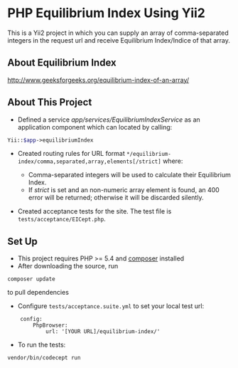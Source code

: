 PHP Equilibrium Index Using Yii2
================================

This is a Yii2 project in which you can supply an array of comma-separated integers in the request url and receive Equilibrium Index/Indice of that array. 


About Equilibrium Index
-----------------------

http://www.geeksforgeeks.org/equilibrium-index-of-an-array/


About This Project
------------------

* Defined a service *app/services/EquilibriumIndexService* as an application component which can located by calling:

```php
Yii::$app->equilibriumIndex
```

* Created routing rules for URL format ```*/equilibrium-index/comma,separated,array,elements[/strict]``` where:
    * Comma-separated integers will be used to calculate their Equilibrium Index.
    * If *strict* is set and an non-numeric array element is found, an 400 error will be returned; otherwise it will be discarded silently.

* Created acceptance tests for the site. The test file is ```tests/acceptance/EICept.php```.

Set Up
------

* This project requires PHP >= 5.4 and [composer](https://getcomposer.org/) installed
* After downloading the source, run 

```
composer update
```

to pull dependencies
* Configure ```tests/acceptance.suite.yml``` to set your local test url:

```
    config:
        PhpBrowser:
            url: '[YOUR URL]/equilibrium-index/'
```

* To run the tests:

```
vendor/bin/codecept run
```

